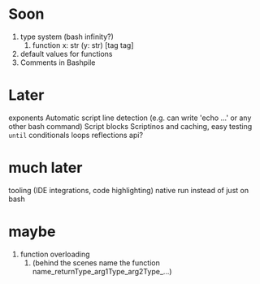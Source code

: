 # Soon
   
1. type system (bash infinity?)
   1. function x: str (y: str) [tag tag]
2. default values for functions
3. Comments in Bashpile

# Later
exponents
Automatic script line detection (e.g. can write 'echo ...' or any other bash command)
Script blocks
Scriptinos and caching, easy testing
`until`
conditionals
loops
reflections api?

# much later
tooling (IDE integrations, code highlighting)
native run instead of just on bash

# maybe
1. function overloading 
   1. (behind the scenes name the function name_returnType_arg1Type_arg2Type_...)